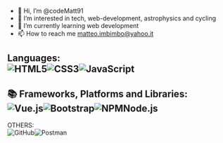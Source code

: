 - 👋 Hi, I’m @codeMatt91
- 👀 I’m interested in tech, web-development, astrophysics and cycling
- 🌱 I’m currently learning web development
- 📫 How to reach me matteo.imbimbo@yahoo.it

Languages: <br>
![HTML5](https://img.shields.io/badge/html5-%23E34F26.svg?style=for-the-badge&logo=html5&logoColor=white)![CSS3](https://img.shields.io/badge/css3-%231572B6.svg?style=for-the-badge&logo=css3&logoColor=white)![JavaScript](https://img.shields.io/badge/javascript-%23323330.svg?style=for-the-badge&logo=javascript&logoColor=%23F7DF1E) <br>
---
📚 Frameworks, Platforms and Libraries: <br>
![Vue.js](https://img.shields.io/badge/vuejs-%2335495e.svg?style=for-the-badge&logo=vuedotjs&logoColor=%234FC08D)![Bootstrap](https://img.shields.io/badge/bootstrap-%23563D7C.svg?style=for-the-badge&logo=bootstrap&logoColor=white)![NPM](https://img.shields.io/badge/NPM-%23000000.svg?style=for-the-badge&logo=npm&logoColor=white)Node.js <br>
---
OTHERS: <br>
![GitHub](https://img.shields.io/badge/github-%23121011.svg?style=for-the-badge&logo=github&logoColor=white)![Postman](https://img.shields.io/badge/Postman-FF6C37?style=for-the-badge&logo=postman&logoColor=white)
<!---
codeMatt91/codeMatt91 is a ✨ special ✨ repository because its `README.md` (this file) appears on your GitHub profile.
You can click the Preview link to take a look at your changes.
--->
